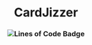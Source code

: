 <div align="center">
<h1>CardJizzer</h1>
<h3>

![Lines of Code Badge](https://img.shields.io/static/v1?label=linesOfCode&message=31.6k&color=green&style=for-the-badge&logo=visual-studio-code)

</h3>
</div>